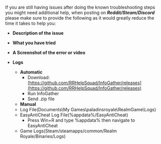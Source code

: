
If you are still having issues after doing the known troubleshooting steps you might need additional help, when posting on **_Reddit/Steam/Discord_** please make sure to provide the following as it would greatly reduce the time it takes to help you:

* **Description of the issue**
* **What you have tried**
* **A Screenshot of the error or video**

* **Logs**
  * **Automatic**
    * Download: [https://github.com/RRHelpSquad/InfoGather/releases](https://github.com/RRHelpSquad/InfoGather/releases)
    * Run InfoGather
    * Send .zip file
   * **Manual**
    * Log File(Documents\My Games\paladinsroyale\RealmGame\Logs)
    * EasyAntiCheat Log File(%appdata%/EasyAntiCheat)
      * Press Win+R and type %appdata% then navigate to EasyAntiCheat 
    * Game Logs(Steam/steamapps/common/Realm Royale/Binaries/Logs)

